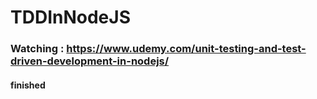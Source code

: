 # TDDInNodeJS

### Watching : https://www.udemy.com/unit-testing-and-test-driven-development-in-nodejs/

#### finished

